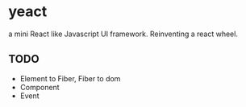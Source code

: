 # yeact

a mini React like Javascript UI framework. Reinventing a react wheel.


## TODO

- Element to Fiber, Fiber to dom
- Component
- Event